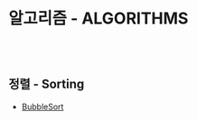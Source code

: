 # 알고리즘 - ALGORITHMS  
<br>            
<br>    
      
## 정렬 - Sorting
* [BubbleSort](bubble)
  
  
  
